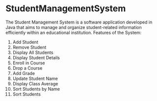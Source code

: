# StudentManagementSystem
The Student Management System is a software application developed in Java that aims to manage and organize student-related information efficiently within an educational institution.
Features of the System:
1. Add Student                                                        
2. Remove Student                                                 
3. Display All Students                                            
4. Display Student Details                                     
5. Enroll in Course                                                  
6. Drop a Course
7. Add Grade
8. Update Student Name
9. Display Class Average
10. Sort Students by Name
11. Sort Students
